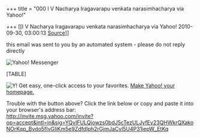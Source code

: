 +++
title = "000 I V Nacharya Iragavarapu venkata narasimhacharya via Yahoo!"

+++
[[I V Nacharya Iragavarapu venkata narasimhacharya via Yahoo!	2010-09-30, 03:00:13 [Source](https://groups.google.com/g/bvparishat/c/Jan1FpKTUwU)]]



this email was sent to you by an automated system - please do not reply directly

![Yahoo! Messenger](https://ci3.googleusercontent.com/proxy/kHtc8q6Zye5zzlaxQlPhdYMTHZoHbQwaQh0PvoAb3Bthm0ol77pRl9zKNiNuqJewzcjVVWS4FEc0hCBslsbeUYm-lnc=s0-d-e1-ft#http://l.yimg.com/a/i/us/msg/9/inv/lg_ym_us_1.jpg)

[TABLE]

![Y!](https://ci3.googleusercontent.com/proxy/xIcxsITwnNSRo3GgxI7a1Lw9_-mCoBzvbjrbZYy27iLmusTgN8VlXmFmLeugLiXbxkk9IWudr8P2s4pNazLROAA-UvU=s0-d-e1-ft#http://l.yimg.com/a/i/us/msg/9/inv/lg_ybang_1.jpg) Get easy, one-click access to your favorites. [Make Yahoo! your homepage.](http://in.yahoo.com/sethp.php)

Trouble with the button above? Click the link below or copy and paste it into your browser's address bar:  
<http://invite.msg.yahoo.com/invite?op=accept&intl=in&sig=YQvIFULQjowzs0bdJ5cTezULJyfEv23QHWkrQXakoNOrKqp_Bvdo5fIvGIiKm5e9ZdfdIph2rGjmJaCvl5U4P31iepW_EtKq>

